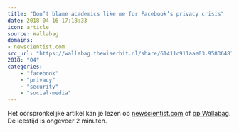 ```yaml
---
title: "Don’t blame academics like me for Facebook’s privacy crisis"
date: 2018-04-16 17:18:33
icon: article
source: Wallabag
domains:
- newscientist.com
src_url: "https://wallabag.thewiserbit.nl/share/61411c911aae03.95836481"
2018: "04"
categories:
    - "facebook"
    - "privacy"
    - "security"
    - "social-media"
---
```

Het oorspronkelijke artikel kan je lezen op [newscientist.com](https://www.newscientist.com/article/2166331-dont-blame-academics-like-me-for-facebooks-privacy-crisis/) of [op Wallabag](https://wallabag.thewiserbit.nl/share/61411c911aae03.95836481). De leestijd is ongeveer 2 minuten.